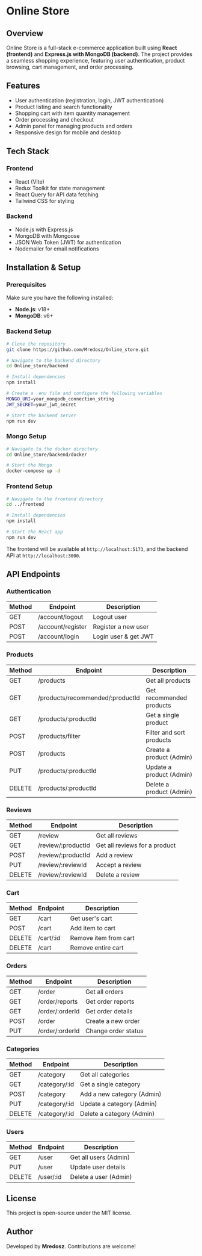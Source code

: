 # Online Store

## Overview
Online Store is a full-stack e-commerce application built using **React (frontend)** and **Express.js with MongoDB (backend)**. The project provides a seamless shopping experience, featuring user authentication, product browsing, cart management, and order processing.

## Features
- User authentication (registration, login, JWT authentication)
- Product listing and search functionality
- Shopping cart with item quantity management
- Order processing and checkout
- Admin panel for managing products and orders
- Responsive design for mobile and desktop

## Tech Stack
### Frontend
- React (Vite)
- Redux Toolkit for state management
- React Query for API data fetching
- Tailwind CSS for styling

### Backend
- Node.js with Express.js
- MongoDB with Mongoose
- JSON Web Token (JWT) for authentication
- Nodemailer for email notifications

## Installation & Setup
### Prerequisites
Make sure you have the following installed:
- **Node.js**: v18+
- **MongoDB**: v6+

### Backend Setup
```sh
# Clone the repository
git clone https://github.com/Mredosz/Online_store.git

# Navigate to the backend directory
cd Online_store/backend

# Install dependencies
npm install

# Create a .env file and configure the following variables
MONGO_URI=your_mongodb_connection_string
JWT_SECRET=your_jwt_secret

# Start the backend server
npm run dev
```

### Mongo Setup
```sh
# Navigate to the docker directory
cd Online_store/backend/docker

# Start the Mongo
docker-compose up -d
```

### Frontend Setup
```sh
# Navigate to the frontend directory
cd ../frontend

# Install dependencies
npm install

# Start the React app
npm run dev
```

The frontend will be available at `http://localhost:5173`, and the backend API at `http://localhost:3000`.

## API Endpoints
### Authentication
| Method | Endpoint           | Description           |
|--------|-------------------|-----------------------|
| GET    | /account/logout   | Logout user          |
| POST   | /account/register | Register a new user  |
| POST   | /account/login    | Login user & get JWT |

### Products
| Method | Endpoint                        | Description                        |
|--------|--------------------------------|------------------------------------|
| GET    | /products                      | Get all products                  |
| GET    | /products/recommended/:productId | Get recommended products          |
| GET    | /products/:productId           | Get a single product              |
| POST   | /products/filter               | Filter and sort products          |
| POST   | /products                      | Create a product (Admin)          |
| PUT    | /products/:productId           | Update a product (Admin)          |
| DELETE | /products/:productId           | Delete a product (Admin)          |

### Reviews
| Method | Endpoint                        | Description                        |
|--------|--------------------------------|------------------------------------|
| GET    | /review                        | Get all reviews                   |
| GET    | /review/:productId             | Get all reviews for a product     |
| POST   | /review/:productId             | Add a review                      |
| PUT    | /review/:reviewId              | Accept a review                   |
| DELETE | /review/:reviewId              | Delete a review                   |

### Cart
| Method | Endpoint     | Description            |
|--------|-------------|------------------------|
| GET    | /cart       | Get user's cart        |
| POST   | /cart       | Add item to cart       |
| DELETE | /cart/:id   | Remove item from cart  |
| DELETE | /cart       | Remove entire cart     |

### Orders
| Method | Endpoint          | Description                 |
|--------|------------------|-----------------------------|
| GET    | /order           | Get all orders              |
| GET    | /order/reports   | Get order reports           |
| GET    | /order/:orderId  | Get order details           |
| POST   | /order           | Create a new order          |
| PUT    | /order/:orderId  | Change order status         |

### Categories
| Method | Endpoint         | Description                  |
|--------|-----------------|------------------------------|
| GET    | /category       | Get all categories           |
| GET    | /category/:id   | Get a single category        |
| POST   | /category       | Add a new category (Admin)   |
| PUT    | /category/:id   | Update a category (Admin)    |
| DELETE | /category/:id   | Delete a category (Admin)    |

### Users
| Method | Endpoint      | Description              |
|--------|--------------|--------------------------|
| GET    | /user        | Get all users (Admin)    |
| PUT    | /user        | Update user details      |
| DELETE | /user/:id    | Delete a user (Admin)    |

## License
This project is open-source under the MIT license.

## Author
Developed by **Mredosz**. Contributions are welcome!
